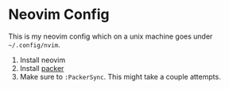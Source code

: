# Neovim Config

This is my neovim config which on a unix machine goes under `~/.config/nvim`.

1. Install neovim
2. Install [packer](https://github.com/wbthomason/packer.nvim)
3. Make sure to `:PackerSync`. This might take a couple attempts.
